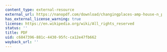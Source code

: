 ```yaml
---
content_type: external-resource
external_url: https://nanopdf.com/download/changingplaces-amp-house-n_pdf
has_external_license_warning: true
license: https://en.wikipedia.org/wiki/All_rights_reserved
status: ''
title: PDF
uid: c6847396-881c-4430-95fc-ca12e47fb662
wayback_url: ''
---
```

